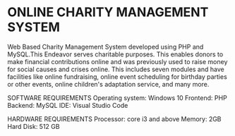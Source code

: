 # ONLINE CHARITY MANAGEMENT SYSTEM
Web Based Charity Management System developed using PHP and MySQL.This Endeavor serves charitable purposes. 
This enables donors to make financial contributions online and was previously used to raise money for social causes and crises online. 
This includes seven modules and have facilities like online fundraising, online event scheduling for birthday parties or other events, 
online children's adaptation service, and many more.

SOFTWARE REQUIREMENTS
Operating system: Windows 10
Frontend: PHP
Backend: MySQL
IDE: Visual Studio Code

HARDWARE REQUIREMENTS
Processor: core i3 and above
Memory: 2GB
Hard Disk: 512 GB
